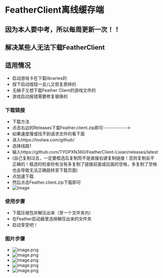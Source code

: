 # FeatherClient离线缓存端
## 因为本人要中考，所以每周更新一次！！
## 解决某些人无法下载FeatherClient
## 适用情况
* 启动游戏卡在下载libraries的
* 按下启动按钮一会儿又恢复原样的
* 无梯子又想下载Feather Client的游戏文件的
* 游戏启动报错需要修复替换的
### 下载链接
* 下载方法
* 点击右边的Releases下载Feather.client.zip即可------------→
* 如果速度慢或找不到请求文件的看下面
* 进入https://toolwa.com/github/
* 选择线路1
* 输入https://github.com/TYOPXN360/FeatherClient-Lixian/releases/latest 
* (自己复制过去，一定要框选后复制而不是直接右键复制链接！否则复制会不正确的！框选时检查你有没有多复制了链接前面或后面的空格，多复制了空格也会导致无法正确跳转至下载页面)
* 点加速下载
* 然后点击Feather.client.zip下载即可
* ![image](https://s2.loli.net/2022/05/22/sHoTpkefXDxI4ZF.gif)
### 使用步骤
* 下载压缩包并解压出来（至一个文件夹内）
* 在Feather启动器里选择解压出来的文件夹
* 启动享受吧！
### 图片步骤
* ![image.png](https://s2.loli.net/2022/04/23/1hGVifYRw9DcvAu.png)
* ![image.png](https://s2.loli.net/2022/04/23/yWYa6JEvu73xshL.png)
* ![image.png](https://s2.loli.net/2022/04/23/hUQpB69H5uiTgFG.png)
* ![image.png](https://s2.loli.net/2022/04/23/y45WzruAjDbSJi1.png)
* ![image.png](https://s2.loli.net/2022/04/23/wmj9QXyHeTGMzgE.png)
